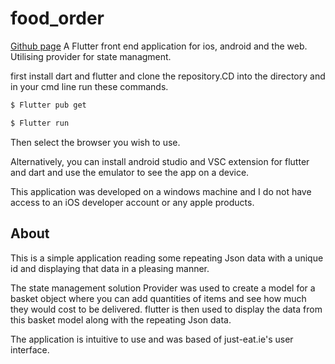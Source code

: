 # food_order

[Github page](https://github.com/jackdunne2345/Flutter-Food-Ordering-IOS-ANDROID-WEB)
A Flutter front end application for ios, android and the web. Utilising provider for state managment.

first install dart and flutter and clone the repository.CD into the directory and in your cmd line run these commands.

```bash
$ Flutter pub get
```

```bash
$ Flutter run
```

Then select the browser you wish to use.

Alternatively, you can install android studio and VSC extension for flutter and dart and use the emulator to see the app on a device.

This application was developed on a windows machine and I do not have access to an iOS developer account or any apple products.

## About

This is a simple application reading some repeating Json data with a unique id and displaying that data in a pleasing manner.

The state management solution Provider was used to create a model for a basket object where you can add quantities of items and see how much they would cost to be delivered.
flutter is then used to display the data from this basket model along with the repeating Json data.

The application is intuitive to use and was based of just-eat.ie's user interface.
